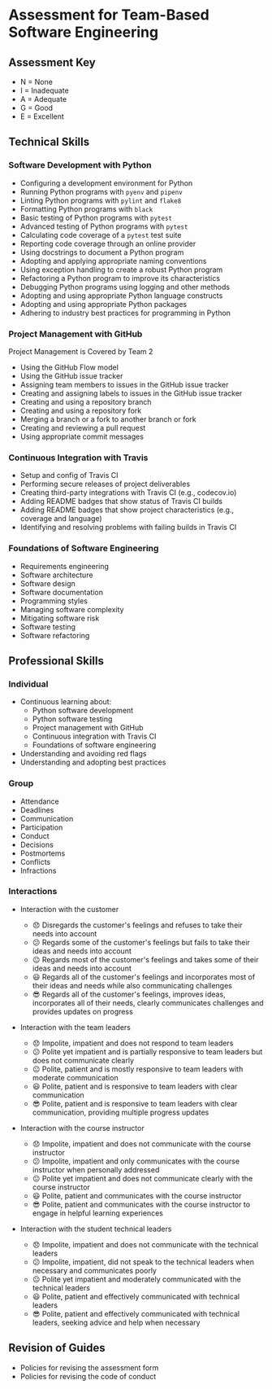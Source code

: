 # Assessment for Team-Based Software Engineering

## Assessment Key

* N = None
* I = Inadequate
* A = Adequate
* G = Good
* E = Excellent

## Technical Skills

### Software Development with Python

* Configuring a development environment for Python
* Running Python programs with `pyenv` and `pipenv`
* Linting Python programs with `pylint` and `flake8`
* Formatting Python programs with `black`
* Basic testing of Python programs with `pytest`
* Advanced testing of Python programs with `pytest`
* Calculating code coverage of a `pytest` test suite
* Reporting code coverage through an online provider
* Using docstrings to document a Python program
* Adopting and applying appropriate naming conventions
* Using exception handling to create a robust Python program
* Refactoring a Python program to improve its characteristics
* Debugging Python programs using logging and other methods
* Adopting and using appropriate Python language constructs
* Adopting and using appropriate Python packages
* Adhering to industry best practices for programming in Python

### Project Management with GitHub

Project Management is Covered by Team 2

* Using the GitHub Flow model
* Using the GitHub issue tracker
* Assigning team members to issues in the GitHub issue tracker
* Creating and assigning labels to issues in the GitHub issue tracker
* Creating and using a repository branch
* Creating and using a repository fork
* Merging a branch or a fork to another branch or fork
* Creating and reviewing a pull request
* Using appropriate commit messages

### Continuous Integration with Travis

* Setup and config of Travis CI
* Performing secure releases of project deliverables
* Creating third-party integrations with Travis CI (e.g., codecov.io)
* Adding README badges that show status of Travis CI builds
* Adding README badges that show project characteristics (e.g., coverage and
  language)
* Identifying and resolving problems with failing builds in Travis CI

### Foundations of Software Engineering

* Requirements engineering
* Software architecture
* Software design
* Software documentation
* Programming styles
* Managing software complexity
* Mitigating software risk
* Software testing
* Software refactoring

## Professional Skills

### Individual

* Continuous learning about:
  * Python software development
  * Python software testing
  * Project management with GitHub
  * Continuous integration with Travis CI
  * Foundations of software engineering
* Understanding and avoiding red flags
* Understanding and adopting best practices

### Group

* Attendance
* Deadlines
* Communication
* Participation
* Conduct
* Decisions
* Postmortems
* Conflicts
* Infractions

### Interactions

* Interaction with the customer
  * :disappointed: Disregards the customer's feelings and
  refuses to take their needs into account
  * :confused: Regards some of the customer's feelings
  but fails to take their ideas and needs into account
  * :neutral_face: Regards most of the customer's feelings
  and takes some of their ideas and needs into account
  * :smiley: Regards all of the customer's feelings and
  incorporates most of their ideas and needs while also communicating challenges
  * :sunglasses: Regards all of the customer's feelings, improves ideas,
  incorporates all of their needs, clearly communicates challenges and
  provides updates on progress

* Interaction with the team leaders
  * :disappointed: Impolite, impatient and does not respond to team leaders
  * :confused: Polite yet impatient and is partially responsive to
  team leaders but does not communicate clearly
  * :neutral_face: Polite, patient and is mostly responsive to team leaders
  with moderate communication
  * :smiley: Polite, patient and is responsive to team leaders with clear
  communication
  * :sunglasses: Polite, patient and is responsive to team leaders with clear
  communication, providing multiple progress updates

* Interaction with the course instructor
  * :disappointed: Impolite, impatient and does not communicate with the course
  instructor
  * :confused: Impolite, impatient and only communicates with the course
  instructor when personally addressed
  * :neutral_face: Polite yet impatient and does not communicate clearly with the
  course instructor
  * :smiley: Polite, patient and communicates with the course instructor
  * :sunglasses: Polite, patient and communicates with the course instructor to
  engage in helpful learning experiences

* Interaction with the student technical leaders
  * :disappointed: Impolite, impatient and does not communicate with the technical leaders
  * :confused: Impolite, impatient, did not speak to the technical leaders when necessary and communicates poorly
  * :neutral_face: Polite yet impatient and moderately communicated with the technical leaders
  * :smiley: Polite, patient and effectively communicated with technical leaders
  * :sunglasses: Polite, patient and effectively communicated with technical leaders, seeking advice and help when necessary

## Revision of Guides

* Policies for revising the assessment form
* Policies for revising the code of conduct
